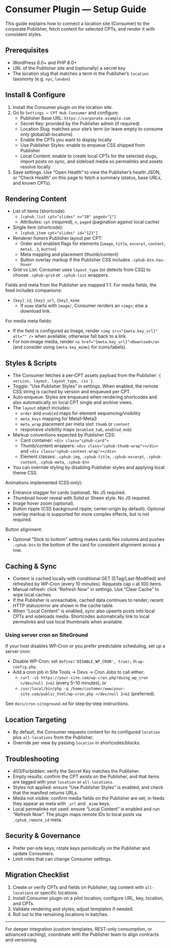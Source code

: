 # Consumer Plugin — Setup Guide

This guide explains how to connect a location site (Consumer) to the corporate Publisher, fetch content for selected CPTs, and render it with consistent styles.

## Prerequisites
- WordPress 6.0+ and PHP 8.0+
- URL of the Publisher site and (optionally) a secret key
- The location slug that matches a term in the Publisher’s `location` taxonomy (e.g. `nyc`, `london`)

## Install & Configure
1. Install the Consumer plugin on the location site.
2. Go to `Settings → CPT Hub Consumer` and configure:
   - Publisher Base URL: `https://corporate.example.com`
   - Secret Key: provided by the Publisher admin (if required)
   - Location Slug: matches your site’s term (or leave empty to consume only global/all-locations)
   - Enable the CPTs you want to display locally
   - Use Publisher Styles: enable to enqueue CSS shipped from Publisher
   - Local Content: enable to create local CPTs for the selected slugs, import posts on sync, and sideload media so permalinks and assets resolve locally
3. Save settings. Use “Open Health” to view the Publisher’s health JSON, or “Check Health” on this page to fetch a summary (status, base URLs, and known CPTs).

## Rendering Content
- List of items (shortcode):
  - `[cphub_list cpt="slides" n="10" paged="1"]`
  - Attributes: `cpt` (required), `n`, `paged` (pagination against local cache)
- Single item (shortcode):
  - `[cphub_item cpt="slides" id="123"]`
- Renderer honors Publisher layout per CPT:
  - Order and enabled flags for elements (`image`, `title`, `excerpt`, `content`, `meta1..3`, `button`)
  - Meta mapping and placement (thumb/content)
  - Button overlay markup if the Publisher CSS includes `.cphub-btn.has-hover`
- Grid vs List: Consumer uses `layout_type` (or detects from CSS) to choose `.cphub-grid` or `.cphub-list` wrappers.

Fields and meta from the Publisher are mapped 1:1. For media fields, the feed includes companions:
- `{key}_id`, `{key}_url`, `{key}_mime`
  - If `mime` starts with `image/`, Consumer renders an `<img>`; else a download link.

For media meta fields:
- If the field is configured as Image, render `<img src="{meta.key_url}" alt="" />` when available; otherwise fall back to a link.
- For non‑image media, render `<a href="{meta.key_url}">Download</a>` (and consider using `{meta.key_mime}` for icons/labels).

## Styles & Scripts
- The Consumer fetches a per‑CPT assets payload from the Publisher: `{ version, layout, layout_type, css }`.
- Toggle: “Use Publisher Styles” in settings. When enabled, the remote CSS string is cached by version and enqueued per CPT.
- Auto‑enqueue: Styles are enqueued when rendering shortcodes and also automatically on local CPT single and archive views.
- The `layout` object includes:
  - `order` and `enabled` maps for element sequencing/visibility
  - `meta_keys` mapping for Meta1–Meta3
  - `meta_wrap` placement per meta slot: `thumb` or `content`
  - responsive visibility maps (`enabled_tab`, `enabled_mob`)
- Markup conventions expected by Publisher CSS:
  - Card container: `<div class="cphub-card">`
  - Thumb/content wrappers: `<div class="cphub-thumb-wrap"></div>` and `<div class="cphub-content-wrap"></div>`
  - Element classes: `.cphub-img`, `.cphub-title`, `.cphub-excerpt`, `.cphub-content`, `.cphub-meta`, `.cphub-btn`
- You can override styling by disabling Publisher styles and applying local theme CSS.

Animations implemented (CSS‑only):
- Entrance stagger for cards (optional). No JS required.
- Thumbnail hover reveal with Solid or Sheen style. No JS required.
- Image hover zoom (optional).
- Button ripple (CSS background ripple; center‑origin by default). Optional overlay markup is supported for more complex effects, but is not required.

Button alignment:
- Optional “Stick to bottom” setting makes cards flex columns and pushes `.cphub-btn` to the bottom of the card for consistent alignment across a row.

## Caching & Sync
- Content is cached locally with conditional GET (ETag/Last-Modified) and refreshed by WP‑Cron (every 10 minutes). Requests cap `n` at 100 items.
- Manual refresh: click “Refresh Now” in settings. Use “Clear Cache” to wipe local caches.
- If the Publisher is unreachable, cached data continues to render; recent HTTP status/error are shown in the cache table.
- When “Local Content” is enabled, sync also upserts posts into local CPTs and sideloads media. Shortcodes automatically link to local permalinks and use local thumbnails when available.

### Using server cron on SiteGround
If your host disables WP‑Cron or you prefer predictable scheduling, set up a server cron:
- Disable WP‑Cron: set `define('DISABLE_WP_CRON', true);` in `wp-config.php`.
- Add a cron job in Site Tools → Devs → Cron Jobs to call either:
  - `curl -sS https://your-site.com/wp-cron.php?doing_wp_cron >/dev/null 2>&1` (every 5–10 minutes), or
  - `/usr/local/bin/php -q /home/customer/www/your-site.com/public_html/wp-cron.php >/dev/null 2>&1` (preferred).

See `docs/cron-siteground.md` for step‑by‑step instructions.

## Location Targeting
- By default, the Consumer requests content for its configured `location` plus `all-locations` from the Publisher.
- Override per view by passing `location` in shortcodes/blocks.

## Troubleshooting
- 403/Forbidden: verify the Secret Key matches the Publisher.
- Empty results: confirm the CPT exists on the Publisher, and that items are tagged with your `location` or `all-locations`.
- Styles not applied: ensure “Use Publisher Styles” is enabled, and check that the manifest returns URLs.
- Media not visible: confirm media fields on the Publisher are set; in feeds they appear as meta with `_url` and `_mime` keys.
 - Local permalinks not used: ensure “Local Content” is enabled and run “Refresh Now”. The plugin maps remote IDs to local posts via `_cphub_remote_id` meta.

## Security & Governance
- Prefer per‑site keys; rotate keys periodically on the Publisher and update Consumers.
- Limit roles that can change Consumer settings.

## Migration Checklist
1. Create or verify CPTs and fields on Publisher; tag content with `all-locations` or specific locations.
2. Install Consumer plugin on a pilot location; configure URL, key, location, and CPTs.
3. Validate rendering and styles; adjust templates if needed.
4. Roll out to the remaining locations in batches.

---

For deeper integration (custom templates, REST-only consumption, or advanced caching), coordinate with the Publisher team to align contracts and versioning.
